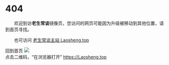 404
===

　　欢迎到访**老生常谈**镜像页，您访问的网页可能因为升级被移动到其他位置，请到首页寻找。


　　也可访问 [老生常谈主站 Laosheng.top](https://Laosheng.top)

回到首页
<a href="/wx" title="返回老生常谈首页"><img src="/wx/indexQR-Blue.png" /></a>  
点击二维码，“在浏览器打开” https://Laosheng.top  
